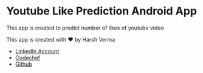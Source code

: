 # Youtube Like Prediction Android App
This app is created to predict number of likes of youtube video

This app is created with ❤️ by Harsh Verma
-   [LinkedIn Account](https://www.linkedin.com/in/harsh-verma-45423819b/)
-   [Codechef](https://www.codechef.com/users/harsh3305)
-   [Github](https://github.com/Harsh3305)